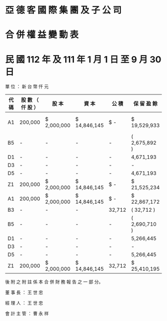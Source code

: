 # 亞 德 客 國 際 集 團 及 子 公 司

# 合 併 權 益 變 動 表

# 民 國 112 年 及 111 年 1 月 1 日 至 9 月 30 日

單 位 ： 新 台 幣 仟 元

|代 碼|股 數 （ 仟 股 ）|股 本|資 本|公 積|保 留 盈 餘|財 務 報 表 換 算|確 定 福 利 計 畫|其 他 權 益 項 目|非 控 制 權 益|權 益 總 額|
|---|---|---|---|---|---|---|---|---|---|---|
|A1|200,000|$ 2,000,000|$ 14,846,145|$ -|$ 19,529,933|( $ 1,238,417 )|$ 6,262|$ 35,143,923|$ 7,748|$ 35,151,671|
|B5|-|-|-|-|( 2,675,892 )|-|( 2,675,892 )|-|( 2,675,892 )|-|
|D1|-|-|-|-|4,671,193|-|4,671,193|( 362 )|4,670,831|-|
|D3|-|-|-|-|-|879,469|879,469|( 31 )|879,438|-|
|D5|-|-|-|-|4,671,193|879,469|5,550,662|( 393 )|5,550,269|-|
|Z1|200,000|$ 2,000,000|$ 14,846,145|$ -|$ 21,525,234|( $ 358,948 )|$ 6,262|$ 38,018,693|$ 7,355|$ 38,026,048|
|A1|200,000|$ 2,000,000|$ 14,846,145|$ -|$ 22,867,172|( $ 793,750 )|$ 6,262|$ 38,925,829|$ 7,261|$ 38,933,090|
|B3|-|-|-|32,712|( 32,712 )|-|-|-|-|-|
|B5|-|-|-|-|( 2,690,710 )|-|( 2,690,710 )|-|( 2,690,710 )|-|
|D1|-|-|-|-|5,266,445|-|5,266,445|( 295 )|5,266,150|-|
|D3|-|-|-|-|-|82,933|82,933|( 3 )|82,930|-|
|D5|-|-|-|-|5,266,445|82,933|5,349,378|( 298 )|5,349,080|-|
|Z1|200,000|$ 2,000,000|$ 14,846,145|32,712|$ 25,410,195|( $ 710,817 )|$ 6,262|$ 41,584,497|$ 6,963|$ 41,591,460|

後 附 之 附 註 係 本 合 併 財 務 報 告 之 一 部 分。

董 事 長 ： 王 世 忠

經 理 人 ： 王 世 忠

會 計 主 管 ： 曹 永 祥